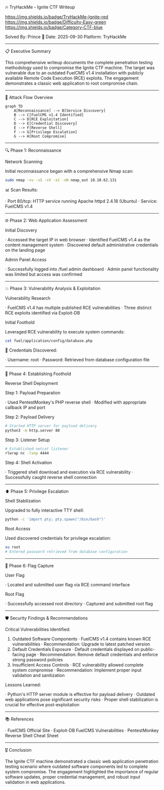 🔥 TryHackMe - Ignite CTF Writeup

https://img.shields.io/badge/TryHackMe-Ignite-red  https://img.shields.io/badge/Difficulty-Easy-green https://img.shields.io/badge/Category-CTF-blue

Solved By: Prince 👑
Date: 2025-09-30
Platform: TryHackMe

---

📋 Executive Summary

This comprehensive writeup documents the complete penetration testing methodology used to compromise the Ignite CTF machine. The target was vulnerable due to an outdated FuelCMS v1.4 installation with publicly available Remote Code Execution (RCE) exploits. The engagement demonstrates a classic web application to root compromise chain.

---

🎯 Attack Flow Overview

```mermaid
graph TD
    A[Reconnaissance] --> B[Service Discovery]
    B --> C[FuelCMS v1.4 Identified]
    C --> D[RCE Exploitation]
    D --> E[Credential Discovery]
    E --> F[Reverse Shell]
    F --> G[Privilege Escalation]
    G --> H[Root Compromise]
```

---

🔍 Phase 1: Reconnaissance

Network Scanning

Initial reconnaissance began with a comprehensive Nmap scan:

```bash
sudo nmap -vv -sS -sV -sC -oN nmap_out 10.10.62.131
```

📊 Scan Results:

· Port 80/tcp: HTTP service running Apache httpd 2.4.18 (Ubuntu)
· Service: FuelCMS v1.4

---

🌐 Phase 2: Web Application Assessment

Initial Discovery

· Accessed the target IP in web browser
· Identified FuelCMS v1.4 as the content management system
· Discovered default administrative credentials on the landing page

Admin Panel Access

· Successfully logged into /fuel admin dashboard
· Admin panel functionality was limited but access was confirmed

---

💥 Phase 3: Vulnerability Analysis & Exploitation

Vulnerability Research

· FuelCMS v1.4 has multiple published RCE vulnerabilities
· Three distinct RCE exploits identified via Exploit-DB

Initial Foothold

Leveraged RCE vulnerability to execute system commands:

```bash
cat fuel/application/config/database.php
```

🔑 Credentials Discovered:

· Username: root
· Password: Retrieved from database configuration file

---

🐚 Phase 4: Establishing Foothold

Reverse Shell Deployment

Step 1: Payload Preparation

· Used PentestMonkey's PHP reverse shell
· Modified with appropriate callback IP and port

Step 2: Payload Delivery

```bash
# Started HTTP server for payload delivery
python3 -m http.server 80
```

Step 3: Listener Setup

```bash
# Established netcat listener
rlwrap nc -lvnp 4444
```

Step 4: Shell Activation

· Triggered shell download and execution via RCE vulnerability
· Successfully caught reverse shell connection

---

⬆️ Phase 5: Privilege Escalation

Shell Stabilization

Upgraded to fully interactive TTY shell:

```bash
python -c 'import pty; pty.spawn("/bin/bash")'
```

Root Access

Used discovered credentials for privilege escalation:

```bash
su root
# Entered password retrieved from database configuration
```

---

🏴 Phase 6: Flag Capture

User Flag

· Located and submitted user flag via RCE command interface

Root Flag

· Successfully accessed root directory
· Captured and submitted root flag

---

🛡️ Security Findings & Recommendations

Critical Vulnerabilities Identified:

1. Outdated Software Components
   · FuelCMS v1.4 contains known RCE vulnerabilities
   · Recommendation: Upgrade to latest patched version
2. Default Credentials Exposure
   · Default credentials displayed on public-facing page
   · Recommendation: Remove default credentials and enforce strong password policies
3. Insufficient Access Controls
   · RCE vulnerability allowed complete system compromise
   · Recommendation: Implement proper input validation and sanitization

Lessons Learned:

· Python's HTTP server module is effective for payload delivery
· Outdated web applications pose significant security risks
· Proper shell stabilization is crucial for effective post-exploitation

---

📚 References

· FuelCMS Official Site
· Exploit-DB FuelCMS Vulnerabilities
· PentestMonkey Reverse Shell Cheat Sheet

---

🎖️ Conclusion

The Ignite CTF machine demonstrated a classic web application penetration testing scenario where outdated software components led to complete system compromise. The engagement highlighted the importance of regular software updates, proper credential management, and robust input validation in web applications.
